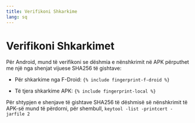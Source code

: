 ```yaml
---
title: Verifikoni Shkarkime
lang: sq
---
```




<!-- GENERATED FILE -- DO NOT EDIT -->



# Verifikoni Shkarkimet

Për Android, mund të verifikoni se dëshmia e nënshkrimit në APK përputhet me një nga shenjat vijuese SHA256 të gishtave: 

* Për shkarkime nga F-Droid: 
`{% include fingerprint-f-droid %}`

* Të tjera shkarkime APK: 
`{% include fingerprint-local %}`

Për shtypjen e shenjave të gishtave SHA256 të dëshmisë së nënshkrimit të APK-së mund të përdorni, për shembull, 
`keytool -list -printcert -jarfile 2`

